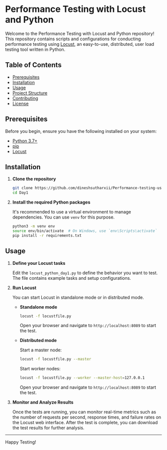 # Performance Testing with Locust and Python

Welcome to the Performance Testing with Locust and Python repository! This repository contains scripts and configurations for conducting performance testing using [Locust](https://locust.io/), an easy-to-use, distributed, user load testing tool written in Python.

## Table of Contents

- [Prerequisites](#prerequisites)
- [Installation](#installation)
- [Usage](#usage)
- [Project Structure](#project-structure)
- [Contributing](#contributing)
- [License](#license)

## Prerequisites

Before you begin, ensure you have the following installed on your system:

- [Python 3.7+](https://www.python.org/downloads/)
- [pip](https://pip.pypa.io/en/stable/installation/)
- [Locust](https://locust.io/)

## Installation

1. **Clone the repository**

    ```sh
    git clone https://github.com/dineshsutharxii/Performance-testing-using-Locust-.git
    cd Day1
    ```

2. **Install the required Python packages**

    It's recommended to use a virtual environment to manage dependencies. You can use `venv` for this purpose.

    ```sh
    python3 -m venv env
    source env/bin/activate  # On Windows, use `env\Scripts\activate`
    pip install -r requirements.txt
    ```

## Usage

1. **Define your Locust tasks**

    Edit the `locust_python_day1.py` to define the behavior you want to test. The file contains example tasks and setup configurations.

2. **Run Locust**

    You can start Locust in standalone mode or in distributed mode. 

    - **Standalone mode**

        ```sh
        locust -f locustfile.py
        ```

        Open your browser and navigate to `http://localhost:8089` to start the test.

    - **Distributed mode**

        Start a master node:

        ```sh
        locust -f locustfile.py --master
        ```

        Start worker nodes:

        ```sh
        locust -f locustfile.py --worker --master-host=127.0.0.1
        ```

        Open your browser and navigate to `http://localhost:8089` to start the test.

3. **Monitor and Analyze Results**

    Once the tests are running, you can monitor real-time metrics such as the number of requests per second, response times, and failure rates on the Locust web interface. After the test is complete, you can download the test results for further analysis.

---

Happy Testing!